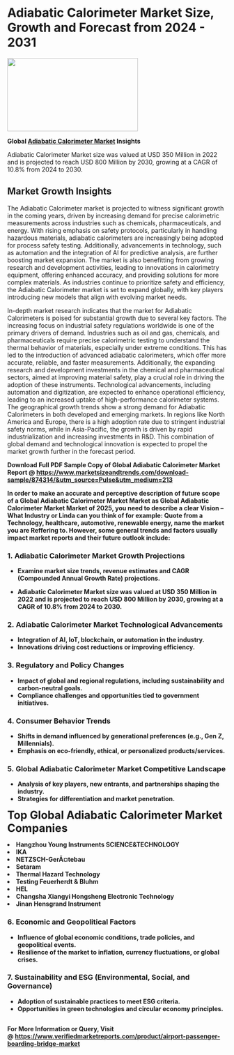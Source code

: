 <H1>Adiabatic Calorimeter Market Size, Growth and Forecast from 2024 - 2031</H1><img class="aligncenter size-medium wp-image-584254" src="https://thirdeyenews.in/wp-content/uploads/2024/09/Global-Market-Research-300x168.jpeg" alt="" width="300" height="168" /><p><strong>Global&nbsp;<a href="https://www.marketsizeandtrends.com/download-sample/874314/&amp;utm_source=Pulse&amp;utm_medium=213">Adiabatic Calorimeter Market</a> Insights</strong></p><p>Adiabatic Calorimeter Market size was valued at USD 350 Million in 2022 and is projected to reach USD 800 Million by 2030, growing at a CAGR of 10.8% from 2024 to 2030.</p><p><h2>Market Growth Insights</h2> <p>The Adiabatic Calorimeter market is projected to witness significant growth in the coming years, driven by increasing demand for precise calorimetric measurements across industries such as chemicals, pharmaceuticals, and energy. With rising emphasis on safety protocols, particularly in handling hazardous materials, adiabatic calorimeters are increasingly being adopted for process safety testing. Additionally, advancements in technology, such as automation and the integration of AI for predictive analysis, are further boosting market expansion. The market is also benefitting from growing research and development activities, leading to innovations in calorimetry equipment, offering enhanced accuracy, and providing solutions for more complex materials. As industries continue to prioritize safety and efficiency, the Adiabatic Calorimeter market is set to expand globally, with key players introducing new models that align with evolving market needs.</p> <p><strong></strong></p> <p>In-depth market research indicates that the market for Adiabatic Calorimeters is poised for substantial growth due to several key factors. The increasing focus on industrial safety regulations worldwide is one of the primary drivers of demand. Industries such as oil and gas, chemicals, and pharmaceuticals require precise calorimetric testing to understand the thermal behavior of materials, especially under extreme conditions. This has led to the introduction of advanced adiabatic calorimeters, which offer more accurate, reliable, and faster measurements. Additionally, the expanding research and development investments in the chemical and pharmaceutical sectors, aimed at improving material safety, play a crucial role in driving the adoption of these instruments. Technological advancements, including automation and digitization, are expected to enhance operational efficiency, leading to an increased uptake of high-performance calorimeter systems. The geographical growth trends show a strong demand for Adiabatic Calorimeters in both developed and emerging markets. In regions like North America and Europe, there is a high adoption rate due to stringent industrial safety norms, while in Asia-Pacific, the growth is driven by rapid industrialization and increasing investments in R&D. This combination of global demand and technological innovation is expected to propel the market growth further in the forecast period.</p> <p><strong></p><p><span class=""><strong>Download Full PDF Sample Copy of Global Adiabatic Calorimeter Market Report</strong> @ <a href="https://www.marketsizeandtrends.com/download-sample/874314/&amp;utm_source=Pulse&amp;utm_medium=213" target="_blank">https://www.marketsizeandtrends.com/download-sample/874314/&amp;utm_source=Pulse&amp;utm_medium=213</a></span></p><p>In order to make an accurate and perceptive description of future scope of a Global&nbsp;Adiabatic Calorimeter Market Market as Global&nbsp;Adiabatic Calorimeter Market Market of 2025, you need to describe a clear Vision &ndash; What Industry or Linda can you think of for example: Quote from a Technology, healthcare, automotive, renewable energy, name the market you are Reffering to. However, some general trends and factors usually impact market reports and their future outlook include:</p><h3>1.&nbsp;<strong>Adiabatic Calorimeter Market Growth Projections</strong></h3><ul><li>Examine market size trends, revenue estimates and CAGR (Compounded Annual Growth Rate) projections.</li><li><p>Adiabatic Calorimeter Market size was valued at USD 350 Million in 2022 and is projected to reach USD 800 Million by 2030, growing at a CAGR of 10.8% from 2024 to 2030.</p></li></ul><h3>2.&nbsp;<strong>Adiabatic Calorimeter Market Technological Advancements</strong></h3><ul><li>Integration of AI, IoT, blockchain, or automation in the industry.</li><li>Innovations driving cost reductions or improving efficiency.</li></ul><h3>3.&nbsp;<strong>Regulatory and Policy Changes</strong></h3><ul><li>Impact of global and regional regulations, including sustainability and carbon-neutral goals.</li><li>Compliance challenges and opportunities tied to government initiatives.</li></ul><h3>4.&nbsp;<strong>Consumer Behavior Trends</strong></h3><ul><li>Shifts in demand influenced by generational preferences (e.g., Gen Z, Millennials).</li><li>Emphasis on eco-friendly, ethical, or personalized products/services.</li></ul><h3>5.&nbsp;<strong>Global Adiabatic Calorimeter Market Competitive Landscape</strong></h3><ul><li>Analysis of key players, new entrants, and partnerships shaping the industry.</li><li>Strategies for differentiation and market penetration.</li></ul><p data-pm-slice="1 1 []"><span style="color: inherit; font-family: inherit; font-size: 25px;">Top Global Adiabatic Calorimeter Market Companies</span></p><div class="" data-test-id=""><p><li>Hangzhou Young Instruments SCIENCE&TECHNOLOGY</li><li> IKA</li><li> NETZSCH-GerÃ¤tebau</li><li> Setaram</li><li> Thermal Hazard Technology</li><li> Testing Feuerherdt & Bluhm</li><li> HEL</li><li> Changsha Xiangyi Hongsheng Electronic Technology</li><li> Jinan Hensgrand Instrument</li></p></div><h3>6.&nbsp;<strong>Economic and Geopolitical Factors</strong></h3><ul><li>Influence of global economic conditions, trade policies, and geopolitical events.</li><li>Resilience of the market to inflation, currency fluctuations, or global crises.</li></ul><h3>7.&nbsp;<strong>Sustainability and ESG (Environmental, Social, and Governance)</strong></h3><ul><li>Adoption of sustainable practices to meet ESG criteria.</li><li>Opportunities in green technologies and circular economy principles.</li></ul><h2><strong style="font-size: 14px;">For More Information or Query, Visit @&nbsp;</strong><a style="background-color: #ffffff; font-size: 14px;" href="https://www.marketsizeandtrends.com/report/adiabatic-calorimeter-market/" target="_blank">https://www.verifiedmarketreports.com/product/airport-passenger-boarding-bridge-market</a></h2>
